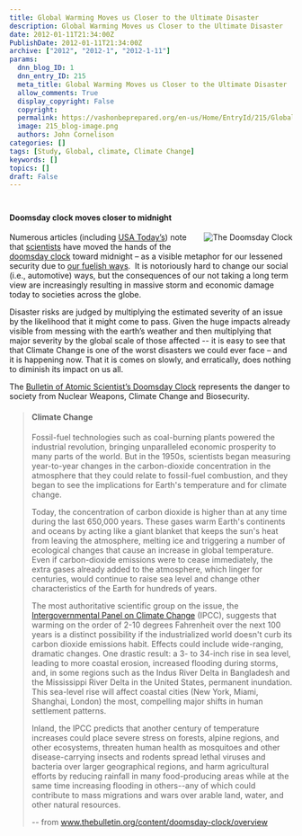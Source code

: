 ```yaml
---
title: Global Warming Moves us Closer to the Ultimate Disaster
description: Global Warming Moves us Closer to the Ultimate Disaster
date: 2012-01-11T21:34:00Z
PublishDate: 2012-01-11T21:34:00Z
archive: ["2012", "2012-1", "2012-1-11"]
params:
  dnn_blog_ID: 1
  dnn_entry_ID: 215
  meta_title: Global Warming Moves us Closer to the Ultimate Disaster
  allow_comments: True
  display_copyright: False
  copyright:
  permalink: https://vashonbeprepared.org/en-us/Home/EntryId/215/Global-Warming-Moves-us-Closer-to-the-Ultimate-Disaster
  image: 215_blog-image.png
  authors: John Cornelison
categories: []
tags: [Study, Global, climate, Climate Change]
keywords: []
topics: []
draft: False
---
```


<div class="wlWriterHeaderFooter" style="padding-bottom: 4px; margin: 0px; padding-left: 0px; padding-right: 0px; float: none; padding-top: 4px;"></div>
<h4>Doomsday clock moves closer to midnight</h4>
<p><a href="http://www.thebulletin.org/content/doomsday-clock/overview"><img align="right" style="margin: 0px 0px 5px 5px; display: inline; float: right;" alt="The Doomsday Clock" src="http://www.thebulletin.org/sites/all/themes/bas/images/clock.png?5" /></a>Numerous articles (including <a href="http://content.usatoday.com/communities/sciencefair/post/2012/01/doomsday-clock-atomic-scientists-nuclear-war-energy/1?loc=interstitialskip" target="_blank">USA Today&rsquo;s</a>) note that <a href="http://www.thebulletin.org/" target="_blank">scientists</a> have moved the hands of the <a href="http://www.thebulletin.org/content/doomsday-clock/overview" target="_blank">doomsday clock</a> toward midnight &ndash; as a visible metaphor for our lessened security due to <a href="http://bos.sagepub.com/content/68/1/39.full" target="_blank">our fuelish ways</a>.&nbsp; It is notoriously hard to change our social (i.e., automotive) ways, but the consequences of our not taking a long term view are increasingly resulting in massive storm and economic damage today to societies across the globe. </p>
<p>Disaster risks are judged by multiplying the estimated severity of an issue by the likelihood that it might come to pass. Given the huge impacts already visible from messing with the earth&rsquo;s weather and then multiplying that major severity by the global scale of those affected -- it is easy to see that that Climate Change is one of the worst disasters we could ever face &ndash; and it is happening now. That it is comes on slowly, and erratically, does nothing to diminish its impact on us all.</p>
<p>The <a href="http://www.thebulletin.org/content/doomsday-clock/overview" target="_blank">Bulletin of Atomic Scientist&rsquo;s Doomsday Clock</a> represents the danger to society from Nuclear Weapons, Climate Change and Biosecurity.</p>
<blockquote>
<h4>Climate Change</h4>
<p>Fossil-fuel technologies such as coal-burning plants powered the industrial revolution, bringing unparalleled economic prosperity to many parts of the world. But in the 1950s, scientists began measuring year-to-year changes in the carbon-dioxide concentration in the atmosphere that they could relate to fossil-fuel combustion, and they began to see the implications for Earth's temperature and for climate change.</p>
<p>Today, the concentration of carbon dioxide is higher than at any time during the last 650,000 years. These gases warm Earth's continents and oceans by acting like a giant blanket that keeps the sun's heat from leaving the atmosphere, melting ice and triggering a number of ecological changes that cause an increase in global temperature. Even if carbon-dioxide emissions were to cease immediately, the extra gases already added to the atmosphere, which linger for centuries, would continue to raise sea level and change other characteristics of the Earth for hundreds of years.</p>
<p>The most authoritative scientific group on the issue, the <a href="http://web.archive.org/web/20110716143352/http://www.ipcc.ch/">Intergovernmental Panel on Climate Change</a> (IPCC), suggests that warming on the order of 2-10 degrees Fahrenheit over the next 100 years is a distinct possibility if the industrialized world doesn't curb its carbon dioxide emissions habit. Effects could include wide-ranging, dramatic changes. One drastic result: a 3- to 34-inch rise in sea level, leading to more coastal erosion, increased flooding during storms, and, in some regions such as the Indus River Delta in Bangladesh and the Mississippi River Delta in the United States, permanent inundation. This sea-level rise will affect coastal cities (New York, Miami, Shanghai, London) the most, compelling major shifts in human settlement patterns.</p>
<p>Inland, the IPCC predicts that another century of temperature increases could place severe stress on forests, alpine regions, and other ecosystems, threaten human health as mosquitoes and other disease-carrying insects and rodents spread lethal viruses and bacteria over larger geographical regions, and harm agricultural efforts by reducing rainfall in many food-producing areas while at the same time increasing flooding in others--any of which could contribute to mass migrations and wars over arable land, water, and other natural resources.</p>
<p>-- from <a href="http://www.thebulletin.org/content/doomsday-clock/overview" title="http://www.thebulletin.org/content/doomsday-clock/overview">www.thebulletin.org/content/doomsday-clock/overview</a></p>
</blockquote>
